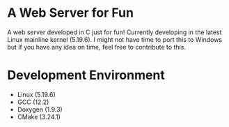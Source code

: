 # A Web Server for Fun

A web server developed in C just for fun! Currently developing in the latest
Linux mainline kernel (5.19.6). I might not have time to port this to Windows
but if you have any idea on time, feel free to contribute to this.

# Development Environment

- Linux (5.19.6)
- GCC (12.2)
- Doxygen (1.9.3)
- CMake (3.24.1)
